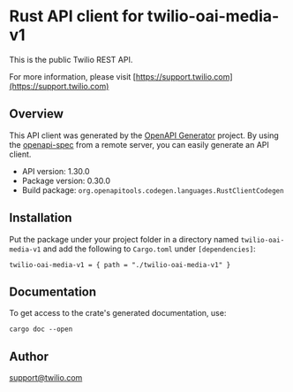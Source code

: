 # Rust API client for twilio-oai-media-v1

This is the public Twilio REST API.

For more information, please visit [https://support.twilio.com](https://support.twilio.com)

## Overview

This API client was generated by the [OpenAPI Generator](https://openapi-generator.tech) project.  By using the [openapi-spec](https://openapis.org) from a remote server, you can easily generate an API client.

- API version: 1.30.0
- Package version: 0.30.0
- Build package: `org.openapitools.codegen.languages.RustClientCodegen`

## Installation

Put the package under your project folder in a directory named `twilio-oai-media-v1` and add the following to `Cargo.toml` under `[dependencies]`:

```
twilio-oai-media-v1 = { path = "./twilio-oai-media-v1" }
```

## Documentation

To get access to the crate's generated documentation, use:

```
cargo doc --open
```

## Author

support@twilio.com

